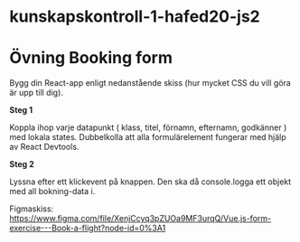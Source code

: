 # kunskapskontroll-1-hafed20-js2

# Övning Booking form

Bygg din React-app enligt nedanstående skiss (hur mycket CSS du vill göra är upp till dig).

**Steg 1**

Koppla ihop varje datapunkt ( klass, titel, förnamn, efternamn, godkänner ) med lokala states. Dubbelkolla att alla formulärelement fungerar med hjälp av React Devtools.


**Steg 2**

Lyssna efter ett klickevent på knappen. Den ska då console.logga ett objekt med all bokning-data i.

Figmaskiss: https://www.figma.com/file/XenjCcyq3pZUOa9MF3urqQ/Vue.js-form-exercise---Book-a-flight?node-id=0%3A1
